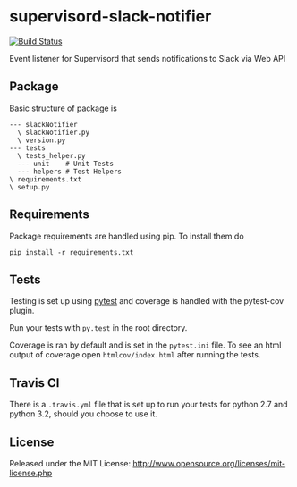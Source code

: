 supervisord-slack-notifier
==========================

[![Build Status](https://travis-ci.org/Schibsted-Tech-Polska/supervisord-slack-notifier.svg)](https://travis-ci.org/Schibsted-Tech-Polska/supervisord-slack-notifier)

Event listener for Supervisord that sends notifications to Slack via Web API

## Package

Basic structure of package is

```
--- slackNotifier
  \ slackNotifier.py
  \ version.py
--- tests
  \ tests_helper.py
  --- unit    # Unit Tests
  --- helpers # Test Helpers
\ requirements.txt
\ setup.py
```

## Requirements

Package requirements are handled using pip. To install them do

```
pip install -r requirements.txt
```

## Tests

Testing is set up using [pytest](http://pytest.org) and coverage is handled
with the pytest-cov plugin.

Run your tests with ```py.test``` in the root directory.

Coverage is ran by default and is set in the ```pytest.ini``` file.
To see an html output of coverage open ```htmlcov/index.html``` after running the tests.

## Travis CI

There is a ```.travis.yml``` file that is set up to run your tests for python 2.7
and python 3.2, should you choose to use it.

## License

Released under the MIT License: http://www.opensource.org/licenses/mit-license.php
